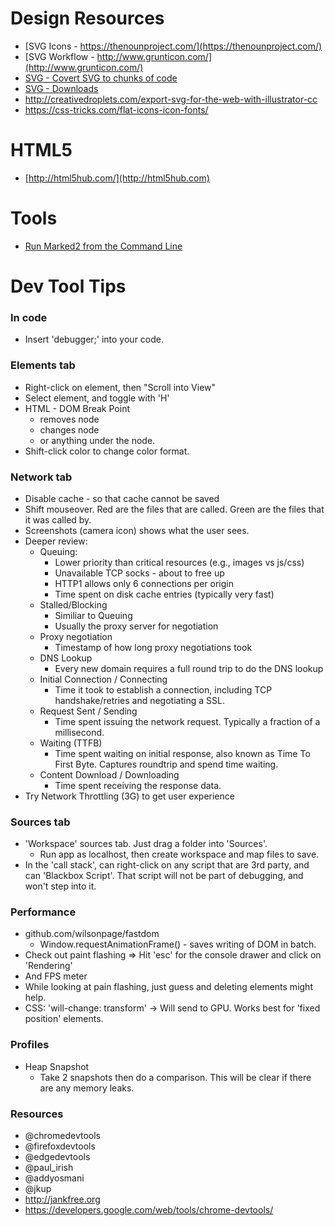 # Design Resources
* [SVG Icons - https://thenounproject.com/](https://thenounproject.com/)
* [SVG Workflow - http://www.grunticon.com/](http://www.grunticon.com/)
* [SVG - Covert SVG to chunks of code](http://www.grumpicon.com/)
* [SVG - Downloads](http://www.vecteezy.com)
* http://creativedroplets.com/export-svg-for-the-web-with-illustrator-cc
* https://css-tricks.com/flat-icons-icon-fonts/

# HTML5
* [http://html5hub.com/](http://html5hub.com)

# Tools
* [Run Marked2 from the Command Line](http://jblevins.org/log/marked-2-command)

# Dev Tool Tips

### In code
* Insert 'debugger;' into your code.

### Elements tab
* Right-click on element, then "Scroll into View"
* Select element, and toggle with 'H'
* HTML - DOM Break Point
  * removes node
  * changes node
  * or anything under the node.
* Shift-click color to change color format.

### Network tab

* Disable cache - so that cache cannot be saved
* Shift mouseover. Red are the files that are called.  Green are the files that it was called by.
* Screenshots (camera icon) shows what the user sees.
* Deeper review:
  * Queuing:
    *  Lower priority than critical resources (e.g., images vs js/css)
    *  Unavailable TCP socks - about to free up
    *  HTTP1 allows only 6 connections per origin
    *  Time spent on disk cache entries (typically very fast)
  * Stalled/Blocking
    * Similiar to Queuing
    * Usually the proxy server for negotiation
  * Proxy negotiation
    * Timestamp of how long proxy negotiations took
  * DNS Lookup
    * Every new domain requires a full round trip to do the DNS lookup
  * Initial Connection / Connecting
    * Time it took to establish a connection, including TCP handshake/retries and negotiating a SSL.
  * Request Sent / Sending
    * Time spent issuing the network request. Typically a fraction of a millisecond.
  * Waiting (TTFB)
    * Time spent waiting on initial response, also known as Time To First Byte.  Captures roundtrip and spend time waiting.
  * Content Download / Downloading
    * Time spent receiving the response data.
* Try Network Throttling (3G) to get user experience   

### Sources tab
* 'Workspace' sources tab.  Just drag a folder into 'Sources'.
  * Run app as localhost, then create workspace and map files to save. 
* In the 'call stack', can right-click on any script that are 3rd party, and can 'Blackbox Script'.  That script will not be part of debugging, and won't step into it.

### Performance
* github.com/wilsonpage/fastdom
  * Window.requestAnimationFrame() - saves writing of DOM in batch.
* Check out paint flashing => Hit 'esc' for the console drawer and click on 'Rendering'
* And FPS meter
* While looking at pain flashing, just guess and deleting elements might help.
* CSS: 'will-change: transform' -> Will send to GPU.  Works best for 'fixed position' elements.

### Profiles
* Heap Snapshot
  * Take 2 snapshots then do a comparison.  This will be clear if there are any memory leaks.

### Resources
* @chromedevtools
* @firefoxdevtools
* @edgedevtools
* @paul_irish
* @addyosmani
* @jkup
* http://jankfree.org
* https://developers.google.com/web/tools/chrome-devtools/

